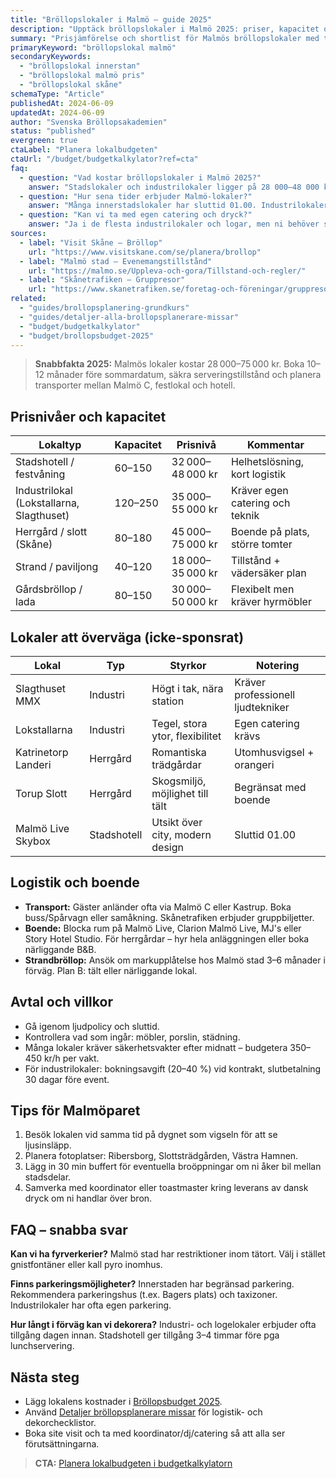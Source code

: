 ```yaml
---
title: "Bröllopslokaler i Malmö – guide 2025"
description: "Upptäck bröllopslokaler i Malmö 2025: priser, kapacitet och logistik för stad, slott och industriella venues."
summary: "Prisjämförelse och shortlist för Malmös bröllopslokaler med tips kring serveringstillstånd, transport och boende."
primaryKeyword: "bröllopslokal malmö"
secondaryKeywords:
  - "bröllopslokal innerstan"
  - "bröllopslokal malmö pris"
  - "bröllopslokal skåne"
schemaType: "Article"
publishedAt: 2024-06-09
updatedAt: 2024-06-09
author: "Svenska Bröllopsakademien"
status: "published"
evergreen: true
ctaLabel: "Planera lokalbudgeten"
ctaUrl: "/budget/budgetkalkylator?ref=cta"
faq:
  - question: "Vad kostar bröllopslokaler i Malmö 2025?"
    answer: "Stadslokaler och industrilokaler ligger på 28 000–48 000 kr. Slott/herrgårdar i Skåne kostar 45 000–75 000 kr inklusive boende. Strandvigslar kräver tillstånd och kostar från 5 000 kr för markupplåtelse."
  - question: "Hur sena tider erbjuder Malmö-lokaler?"
    answer: "Många innerstadslokaler har sluttid 01.00. Industrilokaler utanför stadskärnan kan erbjuda 02.00–03.00 men kräver ljudplan och säkerhet."
  - question: "Kan vi ta med egen catering och dryck?"
    answer: "Ja i de flesta industrilokaler och logar, men ni behöver serveringstillstånd eller anlita catering med tillstånd. Stadshotell kräver oftast egen mat- och dryckesleverans."
sources:
  - label: "Visit Skåne – Bröllop"
    url: "https://www.visitskane.com/se/planera/brollop"
  - label: "Malmö stad – Evenemangstillstånd"
    url: "https://malmo.se/Uppleva-och-gora/Tillstand-och-regler/"
  - label: "Skånetrafiken – Gruppresor"
    url: "https://www.skanetrafiken.se/foretag-och-föreningar/gruppresor"
related:
  - "guides/brollopsplanering-grundkurs"
  - "guides/detaljer-alla-brollopsplanerare-missar"
  - "budget/budgetkalkylator"
  - "budget/brollopsbudget-2025"
---
```


> **Snabbfakta 2025:** Malmös lokaler kostar 28 000–75 000 kr. Boka 10–12 månader före sommardatum, säkra serveringstillstånd och planera transporter mellan Malmö C, festlokal och hotell.

## Prisnivåer och kapacitet

| Lokaltyp                  | Kapacitet | Prisnivå       | Kommentar |
| ------------------------- | --------- | -------------- | --------- |
| Stadshotell / festvåning  | 60–150    | 32 000–48 000 kr | Helhetslösning, kort logistik |
| Industrilokal (Lokstallarna, Slagthuset) | 120–250 | 35 000–55 000 kr | Kräver egen catering och teknik |
| Herrgård / slott (Skåne)  | 80–180    | 45 000–75 000 kr | Boende på plats, större tomter |
| Strand / paviljong        | 40–120    | 18 000–35 000 kr | Tillstånd + vädersäker plan |
| Gårdsbröllop / lada       | 80–150    | 30 000–50 000 kr | Flexibelt men kräver hyrmöbler |

## Lokaler att överväga (icke-sponsrat)

| Lokal                 | Typ           | Styrkor                           | Notering |
| --------------------- | ------------- | --------------------------------- | -------- |
| Slagthuset MMX        | Industri      | Högt i tak, nära station          | Kräver professionell ljudtekniker |
| Lokstallarna          | Industri      | Tegel, stora ytor, flexibilitet   | Egen catering krävs |
| Katrinetorp Landeri   | Herrgård      | Romantiska trädgårdar             | Utomhusvigsel + orangeri |
| Torup Slott           | Herrgård      | Skogsmiljö, möjlighet till tält   | Begränsat med boende |
| Malmö Live Skybox     | Stadshotell   | Utsikt över city, modern design   | Sluttid 01.00 |

## Logistik och boende

- **Transport:** Gäster anländer ofta via Malmö C eller Kastrup. Boka buss/Spårvagn eller samåkning. Skånetrafiken erbjuder gruppbiljetter.
- **Boende:** Blocka rum på Malmö Live, Clarion Malmö Live, MJ's eller Story Hotel Studio. För herrgårdar – hyr hela anläggningen eller boka närliggande B&B.
- **Strandbröllop:** Ansök om markupplåtelse hos Malmö stad 3–6 månader i förväg. Plan B: tält eller närliggande lokal.

## Avtal och villkor

- Gå igenom ljudpolicy och sluttid.
- Kontrollera vad som ingår: möbler, porslin, städning.
- Många lokaler kräver säkerhetsvakter efter midnatt – budgetera 350–450 kr/h per vakt.
- För industrilokaler: bokningsavgift (20–40 %) vid kontrakt, slutbetalning 30 dagar före event.

## Tips för Malmöparet

1. Besök lokalen vid samma tid på dygnet som vigseln för att se ljusinsläpp.
2. Planera fotoplatser: Ribersborg, Slottsträdgården, Västra Hamnen.
3. Lägg in 30 min buffert för eventuella broöppningar om ni åker bil mellan stadsdelar.
4. Samverka med koordinator eller toastmaster kring leverans av dansk dryck om ni handlar över bron.

## FAQ – snabba svar

**Kan vi ha fyrverkerier?**
Malmö stad har restriktioner inom tätort. Välj i stället gnistfontäner eller kall pyro inomhus.

**Finns parkeringsmöjligheter?**
Innerstaden har begränsad parkering. Rekommendera parkeringshus (t.ex. Bagers plats) och taxizoner. Industrilokaler har ofta egen parkering.

**Hur långt i förväg kan vi dekorera?**
Industri- och logelokaler erbjuder ofta tillgång dagen innan. Stadshotell ger tillgång 3–4 timmar före pga lunchservering.

## Nästa steg

- Lägg lokalens kostnader i [Bröllopsbudget 2025](/budget/brollopsbudget-2025/).
- Använd [Detaljer bröllopsplanerare missar](/guides/detaljer-alla-brollopsplanerare-missar/) för logistik- och dekorchecklistor.
- Boka site visit och ta med koordinator/dj/catering så att alla ser förutsättningarna.

> **CTA:** [Planera lokalbudgeten i budgetkalkylatorn](/budget/budgetkalkylator?ref=cta)
